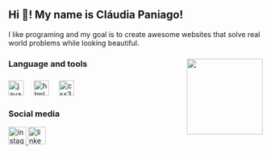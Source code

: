 <h2 align="left">Hi 👋! My name is Cláudia Paniago!</h2>

<p>I like programing and my goal is to create awesome websites that solve real world problems while looking beautiful.</p>


###

<img align="right" height="150" src="https://i.imgflip.com/65efzo.gif"  />

###

<h3 align="left"> Language and tools</h3>

###

<div align="left">
  <img src="https://cdn.jsdelivr.net/gh/devicons/devicon/icons/javascript/javascript-original.svg" height="30" alt="javascript logo"  />
  <img width="12" />
  
  <img src="https://cdn.jsdelivr.net/gh/devicons/devicon/icons/html5/html5-original.svg" height="30" alt="html5 logo"  />
  <img width="12" />
  <img src="https://cdn.jsdelivr.net/gh/devicons/devicon/icons/css3/css3-original.svg" height="30" alt="css3 logo"  />
  <img width="12" />
  

###

<h3 align="left"> Social media</h3
                                
###


<div align="left">
  <a class="apresentacao__link__links" href="https://www.instagram.com/claudiapaniago/">
  <img src="https://img.shields.io/static/v1?message=Instagram&logo=instagram&label=&color=E4405F&logoColor=white&labelColor=&style=for-the-badge" height="35" alt="instagram logo"  />

  <a href="https://www.linkedin.com/in/cl%C3%A1udia-paniago-35326294/">
  <img src="https://img.shields.io/static/v1?message=LinkedIn&logo=linkedin&label=&color=0077B5&logoColor=white&labelColor=&style=for-the-badge" height="35" alt="linkedin logo"  />
    
  </div>

###

